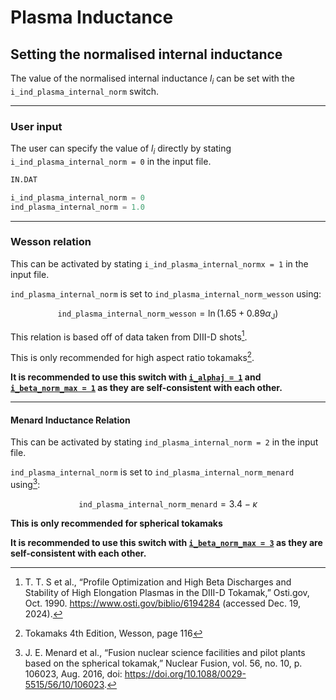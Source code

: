 # Plasma Inductance

## Setting the normalised internal inductance

The value of the normalised internal inductance $l_i$ can be set with the `i_ind_plasma_internal_norm` switch.

----------

### User input


The user can specify the value of $l_i$ directly by stating `i_ind_plasma_internal_norm = 0` in the input file.

```python
IN.DAT

i_ind_plasma_internal_norm = 0
ind_plasma_internal_norm = 1.0


```

----------

### Wesson relation

This can be activated by stating `i_ind_plasma_internal_normx = 1` in the input file.

`ind_plasma_internal_norm` is set to `ind_plasma_internal_norm_wesson` using:  

$$
\texttt{ind_plasma_internal_norm_wesson} = \ln{\left(1.65+0.89\alpha_{\text{J}}\right)}
$$

This relation is based off of data taken from DIII-D shots[^1].

This is only recommended for high aspect ratio tokamaks[^2].

**It is recommended to use this switch with [`i_alphaj = 1`](../plasma_current/plasma_current.md#setting-the-current-profile-index) and [`i_beta_norm_max = 1`](../plasma_beta/plasma_beta.md#wesson-relation) as they are self-consistent with each other.**


---------


#### Menard Inductance Relation

This can be activated by stating `ind_plasma_internal_norm = 2` in the input file.

`ind_plasma_internal_norm` is set to `ind_plasma_internal_norm_menard` using[^3]:


$$
\texttt{ind_plasma_internal_norm_menard} = 3.4 - \kappa
$$

**This is only recommended for spherical tokamaks**

**It is recommended to use this switch with [`i_beta_norm_max = 3`](../plasma_beta/plasma_beta.md#menard-beta-relation) as they are self-consistent with each other.**

[^1]: T. T. S et al., “Profile Optimization and High Beta Discharges and Stability of High Elongation Plasmas in the DIII-D Tokamak,” Osti.gov, Oct. 1990. https://www.osti.gov/biblio/6194284 (accessed Dec. 19, 2024).

[^2]: Tokamaks 4th Edition, Wesson, page 116

[^3]: J. E. Menard et al., “Fusion nuclear science facilities and pilot plants based on the spherical tokamak,” Nuclear Fusion, vol. 56, no. 10, p. 106023, Aug. 2016, doi: https://doi.org/10.1088/0029-5515/56/10/106023.

